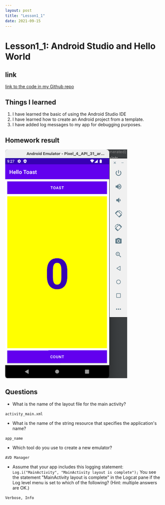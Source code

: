 ```yaml
---
layout: post
title: "Lesson1_1"
date: 2021-09-15
---
```


# Lesson1_1: Android Studio and Hello World
## link
[link to the code in my Github repo](https://github.com/sharonzidi/cs5520_mobile_app_development)

## Things I learned
1. I have learned the basic of using the Android Studio IDE
2. I have learned how to create an Android project from a template.
3. I have added log messages to my app for debugging purposes.

## Homework result

![Click here to browse the screenshot](assets/images/img1.png)

## Questions

- What is the name of the layout file for the main activity? 

```activity_main.xml```

- What is the name of the string resource that specifies the application's name?

```app_name```

- Which tool do you use to create a new emulator?

```AVD Manager```

- Assume that your app includes this logging statement:
```Log.i("MainActivity", "MainActivity layout is complete");```
You see the statement "MainActivity layout is complete" in the Logcat pane if the Log level menu is set to which of the following? (Hint: multiple answers are OK.)
  
```Verbose, Info```